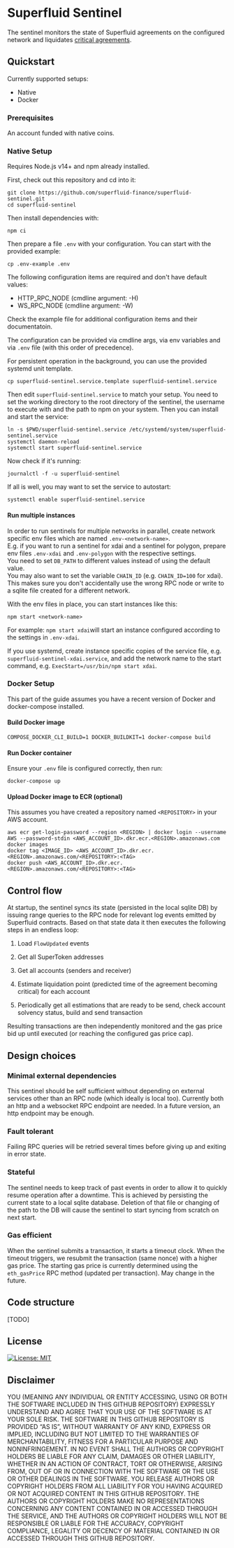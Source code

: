 # Superfluid Sentinel

The sentinel monitors the state of Superfluid agreements on the configured network and liquidates [critical agreements](https://docs.superfluid.finance/superfluid/docs/constant-flow-agreement#liquidation-and-solvency).

## Quickstart

Currently supported setups:
* Native
* Docker

### Prerequisites

An account funded with native coins.

### Native Setup

Requires Node.js v14+ and npm already installed.

First, check out this repository and cd into it:
```
git clone https://github.com/superfluid-finance/superfluid-sentinel.git
cd superfluid-sentinel
```

Then install dependencies with:
```
npm ci
```
Then prepare a file `.env` with your configuration.
You can start with the provided example:
```
cp .env-example .env
```
The following configuration items are required and don't have default values:
* HTTP_RPC_NODE (cmdline argument: -H)
* WS_RPC_NODE (cmdline argument: -W)

Check the example file for additional configuration items and their documentatoin.

The configuration can be provided via cmdline args, via env variables and via `.env` file (with this order of precedence).

For persistent operation in the background, you can use the provided systemd unit template.
```
cp superfluid-sentinel.service.template superfluid-sentinel.service
```
Then edit `superfluid-sentinel.service` to match your setup. You need to set the working directory to the root directory of the sentinel, the username to execute with and the path to npm on your system.
Then you can install and start the service:
```
ln -s $PWD/superfluid-sentinel.service /etc/systemd/system/superfluid-sentinel.service
systemctl daemon-reload
systemctl start superfluid-sentinel.service
```
Now check if it's running:
```
journalctl -f -u superfluid-sentinel
```
If all is well, you may want to set the service to autostart:
```
systemctl enable superfluid-sentinel.service
```

#### Run multiple instances

In order to run sentinels for multiple networks in parallel, create network specific env files which are named `.env-<network-name>`.  
E.g. if you want to run a sentinel for xdai and a sentinel for polygon, prepare env files `.env-xdai` and `.env-polygon` with the respective settings.    
You need to set `DB_PATH` to different values instead of using the default value.  
You may also want to set the variable `CHAIN_ID` (e.g. `CHAIN_ID=100` for xdai). This makes sure you don't accidentally use the wrong RPC node or write to a sqlite file created for a different network.

With the env files in place, you can start instances like this:
```
npm start <network-name>
```
For example: `npm start xdai`will start an instance configured according to the settings in `.env-xdai`.  

If you use systemd, create instance specific copies of the service file, e.g. `superfluid-sentinel-xdai.service`, and add the network name to the start command, e.g. `ExecStart=/usr/bin/npm start xdai`.

### Docker Setup

This part of the guide assumes you have a recent version of Docker and docker-compose installed.

#### Build Docker image
```
COMPOSE_DOCKER_CLI_BUILD=1 DOCKER_BUILDKIT=1 docker-compose build
```

#### Run Docker container
Ensure your ```.env``` file is configured correctly, then run:
```
docker-compose up
```

#### Upload Docker image to ECR (optional)
This assumes you have created a repository named ```<REPOSITORY>``` in your AWS account.
```
aws ecr get-login-password --region <REGION> | docker login --username AWS --password-stdin <AWS_ACCOUNT_ID>.dkr.ecr.<REGION>.amazonaws.com
docker images
docker tag <IMAGE_ID> <AWS_ACCOUNT_ID>.dkr.ecr.<REGION>.amazonaws.com/<REPOSITORY>:<TAG>
docker push <AWS_ACCOUNT_ID>.dkr.ecr.<REGION>.amazonaws.com/<REPOSITORY>:<TAG>
```

## Control flow

At startup, the sentinel syncs its state (persisted in the local sqlite DB) by issuing range queries to the RPC node for relevant log events emitted by Superfluid contracts.
Based on that state data it then executes the following steps in an endless loop:

1.  Load `FlowUpdated` events

2.  Get all SuperToken addresses

3.  Get all accounts (senders and receiver)

4.  Estimate liquidation point (predicted time of the agreement becoming critical) for each account

5.  Periodically get all estimations that are ready to be send, check account solvency status, build and send transaction

Resulting transactions are then independently monitored and the gas price bid up until executed (or reaching the configured gas price cap).

## Design choices

### Minimal external dependencies

This sentinel should be self sufficient without depending on external services other than an RPC node (which ideally is local too).
Currently both an http and a websocket RPC endpoint are needed. In a future version, an http endpoint may be enough.

### Fault tolerant

Failing RPC queries will be retried several times before giving up and exiting in error state.

### Stateful

The sentinel needs to keep track of past events in order to allow it to quickly resume operation after a downtime.
This is achieved by persisting the current state to a local sqlite database.
Deletion of that file or changing of the path to the DB will cause the sentinel to start syncing from scratch on next start.

### Gas efficient

When the sentinel submits a transaction, it starts a timeout clock. When the timeout triggers, we resubmit the transaction (same nonce) with a higher gas price.
The starting gas price is currently determined using the `eth_gasPrice` RPC method (updated per transaction). May change in the future.

## Code structure

[TODO]

## License

[![License: MIT](https://img.shields.io/badge/License-MIT-yellow.svg)](https://opensource.org/licenses/MIT)

## Disclaimer

YOU (MEANING ANY INDIVIDUAL OR ENTITY ACCESSING, USING OR BOTH THE SOFTWARE INCLUDED IN THIS GITHUB REPOSITORY) EXPRESSLY UNDERSTAND AND AGREE THAT YOUR USE OF THE SOFTWARE IS AT YOUR SOLE RISK. THE SOFTWARE IN THIS GITHUB REPOSITORY IS PROVIDED “AS IS”, WITHOUT WARRANTY OF ANY KIND, EXPRESS OR IMPLIED, INCLUDING BUT NOT LIMITED TO THE WARRANTIES OF MERCHANTABILITY, FITNESS FOR A PARTICULAR PURPOSE AND NONINFRINGEMENT. IN NO EVENT SHALL THE AUTHORS OR COPYRIGHT HOLDERS BE LIABLE FOR ANY CLAIM, DAMAGES OR OTHER LIABILITY, WHETHER IN AN ACTION OF CONTRACT, TORT OR OTHERWISE, ARISING FROM, OUT OF OR IN CONNECTION WITH THE SOFTWARE OR THE USE OR OTHER DEALINGS IN THE SOFTWARE. YOU RELEASE AUTHORS OR COPYRIGHT HOLDERS FROM ALL LIABILITY FOR YOU HAVING ACQUIRED OR NOT ACQUIRED CONTENT IN THIS GITHUB REPOSITORY. THE AUTHORS OR COPYRIGHT HOLDERS MAKE NO REPRESENTATIONS CONCERNING ANY CONTENT CONTAINED IN OR ACCESSED THROUGH THE SERVICE, AND THE AUTHORS OR COPYRIGHT HOLDERS WILL NOT BE RESPONSIBLE OR LIABLE FOR THE ACCURACY, COPYRIGHT COMPLIANCE, LEGALITY OR DECENCY OF MATERIAL CONTAINED IN OR ACCESSED THROUGH THIS GITHUB REPOSITORY.
